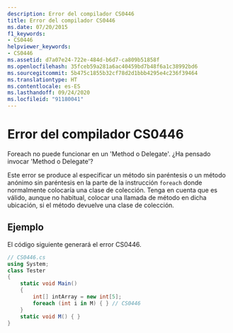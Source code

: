 ```yaml
---
description: Error del compilador CS0446
title: Error del compilador CS0446
ms.date: 07/20/2015
f1_keywords:
- CS0446
helpviewer_keywords:
- CS0446
ms.assetid: d7a07e24-722e-484d-b6d7-ca809b51858f
ms.openlocfilehash: 35fceb59a281a6ac40459bd7b48f6a1c38992bd6
ms.sourcegitcommit: 5b475c1855b32cf78d2d1bbb4295e4c236f39464
ms.translationtype: HT
ms.contentlocale: es-ES
ms.lasthandoff: 09/24/2020
ms.locfileid: "91180041"
---
```

# <a name="compiler-error-cs0446"></a>Error del compilador CS0446

Foreach no puede funcionar en un 'Method o Delegate'. ¿Ha pensado invocar 'Method o Delegate'?  
  
 Este error se produce al especificar un método sin paréntesis o un método anónimo sin paréntesis en la parte de la instrucción `foreach` donde normalmente colocaría una clase de colección. Tenga en cuenta que es válido, aunque no habitual, colocar una llamada de método en dicha ubicación, si el método devuelve una clase de colección.  
  
## <a name="example"></a>Ejemplo  

 El código siguiente generará el error CS0446.  
  
```csharp  
// CS0446.cs  
using System;  
class Tester
{  
    static void Main()
    {  
        int[] intArray = new int[5];  
        foreach (int i in M) { } // CS0446  
    }  
    static void M() { }  
}  
```
